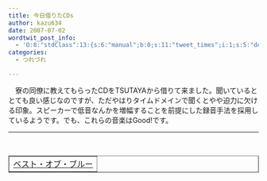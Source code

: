 ```yaml
---
title: 今日借りたCDs
author: kazu634
date: 2007-07-02
wordtwit_post_info:
  - 'O:8:"stdClass":13:{s:6:"manual";b:0;s:11:"tweet_times";i:1;s:5:"delay";i:0;s:7:"enabled";i:1;s:10:"separation";s:2:"60";s:7:"version";s:3:"3.7";s:14:"tweet_template";b:0;s:6:"status";i:2;s:6:"result";a:0:{}s:13:"tweet_counter";i:2;s:13:"tweet_log_ids";a:1:{i:0;i:3023;}s:9:"hash_tags";a:0:{}s:8:"accounts";a:1:{i:0;s:7:"kazu634";}}'
categories:
  - つれづれ

---
```

<div class="section">
<p>
    　寮の同僚に教えてもらったCDをTSUTAYAから借りて来ました。聞いているととても良い感じなのですが、ただやはりタイムドメインで聞くとやや迫力に欠ける印象。スピーカーで低音なんかを増幅することを前提にした録音手法を採用しているようです。でも、これらの音楽はGood!です。
</p>
  
<hr />
  
<center>
<br /> 
    
<table cellspacing="0" cellpadding="2" border="1">
<tr valign="top">
<td>
<a href="https://www.amazon.co.jp/exec/obidos/ASIN/B00061QXTA/goodpic-22/" onclick="__gaTracker('send', 'event', 'outbound-article', 'https://www.amazon.co.jp/exec/obidos/ASIN/B00061QXTA/goodpic-22/', 'ベスト・オブ・ブルー');" target="_top">ベスト・オブ・ブルー</a>
</td>
</tr>
</table>
    
<p>
</center></div>
